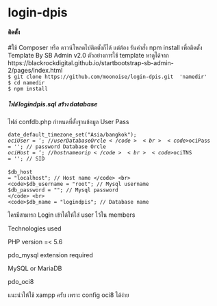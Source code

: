 # login-dpis

<h4>ติดตั้ง</h4> 
#ใช้ Composer หรือ ดาวน์โหลดไปติดตั้งก็ได้  แต่ต้อง รันคำสั่ง npm install เพื่อติดตั้ง Template By SB Admin v2.0  ตัวอย่างการใช้ template หาดูได้จาก 
https://blackrockdigital.github.io/startbootstrap-sb-admin-2/pages/index.html 

<br>
<code>$ git clone https://github.com/moonoise/login-dpis.git  'namedir'</code> 
<br>
<code>$ cd namedir </code>
<br>
<code>$ npm install </code>

<h5>ไฟล์ logindpis.sql สร้าง database </h5>
<p>ไฟล์ confdb.php กำหนดที่ตั้งฐานข้อมูล User Pass </p>


  <code>date_default_timezone_set("Asia/bangkok"); </code><br>
  <code>$ociUser = '';  // user Database Orcle </code> <br>
  <code>$ociPass = ''; // password Database Orcle </code> <br>
  <code>$ociHost = '';  //hostname or ip </code> <br>
  <code>$ociTNS = ''; //  SID  </code> <br>
  <br>
  <code>$db_host = "localhost"; // Host name </code> <br>
  <code>$db_username = "root"; // Mysql username </code> <br>
  <code>$db_password = ""; // Mysql password </code> <br>
  <code>$db_name = "logindpis"; // Database name </code> <br>

<p>ใครมีสามารถ Login เข้าใด้ให้ใส่ user ไว้ใน members </p>

<p> Technologies used </p>
<p> PHP version =< 5.6   </p>
<p> pdo_mysql  extension required </p>
<p> MySQL or MariaDB </p>
<p> pdo_oci8 </p>
    
<p>แนะนำให้ใช้ xampp  ครับ  เพราะ config oci8 ได้ง่าย  </p>

    
